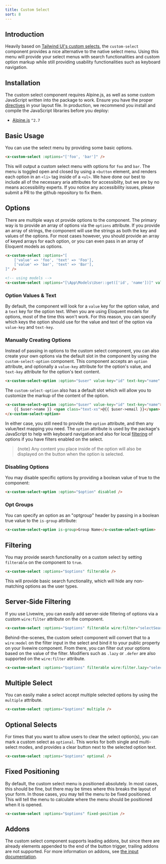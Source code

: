 ```yaml
---
title: Custom Select
sort: 8
---
```


## Introduction

Heavily based on [Tailwind UI's custom selects](https://tailwindui.com/components/application-ui/forms/select-menus), the `custom-select` component provides a nice alternative
to the native select menu. Using this menu will provide your select menus with search functionalities and
custom option markup while still providing usability functionalities such as keyboard navigation.

## Installation

The custom select component requires Alpine.js, as well as some custom JavaScript written into the package to work.
Ensure you have the proper [directives](/docs/laravel-form-components/v1/installation#directives) in your layout file.
In production, we recommend you install and compile the JavaScript libraries before you deploy:

- [Alpine.js](https://github.com/alpinejs/alpine) `^2.7`

## Basic Usage

You can use the select menu by providing some basic options.

```html
<x-custom-select :options="['foo', 'bar']" />
```

This will output a custom select menu with options for `foo` and `bar`. The menu is toggled open and closed by using a `<button` element,
and renders each option in an `<li>` tag inside of a `<ul>`. We have done our best to include all of the necessary aria attributes for
accessiblity, but we are by no means accessibility experts. If you notice any accessibility issues, please submit a PR to the github
repository to fix them.

## Options

There are multiple ways ot provide options to the component. The primary way is to provide an array of options via the `options` attribute.
If you provide an array of strings, the component will use the strings as both the key and values of the options. For most cases however, you
should provide an array of keyed arrays for each option, or you can even pass in an array of Eloquent models as options.

```html
<x-custom-select :options="[
    ['value' => 'foo', 'text' => 'Foo'],
    ['value' => 'bar', 'text' => 'Bar'],
]" />

<!-- using models -->
<x-custom-select :options="[\App\Models\User::get(['id', 'name'])]" value-key="id" text-key="name" />
```

### Option Values & Text

By default, the component will look for a `value` key for the option value, and a `text` key for the option text. When you are using Eloquent models
for options, most of the time this won't work. For this reason, you can specify which keys the option should use for the value and text
of the option via `value-key` and `text-key`.

### Manually Creating Options

Instead of passing in options to the custom select component, you can also create your own options via the default slot in the component by
using the `custom-select-option` component. This component accepts an `option` attribute, and optionally a `value-key` attribute for the
option's value, and `text-key` attribute for the option's text content.

```html
<x-custom-select-option :option="$user" value-key="id" text-key="name" />
``` 

The `custom-select-option` also has a default slot which will allow you to customize the markup of the content of the option.

```html
<x-custom-select-option :option="$user" value-key="id" text-key="name">
    {{ $user->name }} <span class="text-xs">@{{ $user->email }}</span>
</x-custom-select-option>
```

In either case, you still need to provide the `option` attribute, and then any value/text mapping you need. The `option` attribute
is used by the package's JavaScript to help with keyboard navigation and also for local [filtering](#server-side-filtering) of options if you
have filters enabled on the select.

> {note} Any content you place inside of the option will also be displayed on the button when the option is selected.

### Disabling Options

You may disable specific options by providing a boolean value of true to the component:

```html
<x-custom-select-option :option="$option" disabled />
```

### Opt Groups

You can specify an option as an "optgroup" header by passing in a boolean true value to the `is-group` attribute:

```html
<x-custom-select-option is-group>Group Name</x-custom-select-option>
```

## Filtering

You may provide search functionality on a custom select by setting `filterable` on the component to `true`.

```html
<x-custom-select :options="$options" filterable />
```

This will provide basic search functionality, which will hide any non-matching options as the user types.

## Server-Side Filtering

If you use Livewire, you can easily add server-side filtering of options via a custom `wire:filter` attribute on the component.

```html
<x-custom-select :options="$options" filterable wire:filter="selectSearch" />
```

Behind-the-scenes, the custom select component will convert that to a `wire:model` on the filter input in the select and bind it to
your public property on your livewire component. From there, you can filter out your options based on the value of the filter. Modifiers
such as `.lazy` or `.defer` are also supported on the `wire:filter` attribute.

```html
<x-custom-select :options="$options" filterable wire:filter.lazy="selectSearch" />
```

## Multiple Select

You can easily make a select accept multiple selected options by using the `multiple` attribute.

```html
<x-custom-select :options="$options" multiple />
```

## Optional Selects

For times that you want to allow users to clear the select option(s), you can mark a custom select as `optional`. This
works for both single and multi-select modes, and provides a clear button next to the selected option text.

```html
<x-custom-select :options="$options" optional />
```

## Fixed Positioning

By default, the custom select menu is positioned absolutely. In most cases, this should be fine, but there
may be times where this breaks the layout of your form. In those cases, you may tell the menu to be
fixed positioned. This will tell the menu to calculate where the menu should be positioned when
it is opened.

```html
<x-custom-select :options="$options" fixed-position />
```

## Addons

The custom select component supports leading addons, but since there are already elements appended to the end
of the button trigger, trailing addons are not supported. For more information on addons, see [the input documentation](/docs/laravel-form-components/v1/components/input#addons).
